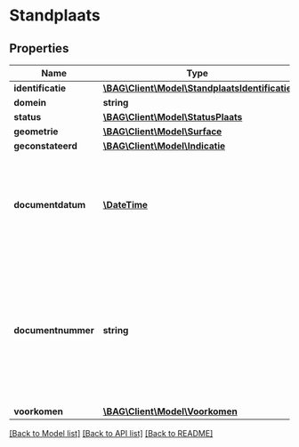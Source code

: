 # Standplaats

## Properties
Name | Type | Description | Notes
------------ | ------------- | ------------- | -------------
**identificatie** | [**\BAG\Client\Model\StandplaatsIdentificatie**](StandplaatsIdentificatie.md) |  | 
**domein** | **string** | NL.IMBAG.Standplaats | 
**status** | [**\BAG\Client\Model\StatusPlaats**](StatusPlaats.md) |  | 
**geometrie** | [**\BAG\Client\Model\Surface**](Surface.md) |  | 
**geconstateerd** | [**\BAG\Client\Model\Indicatie**](Indicatie.md) |  | 
**documentdatum** | [**\DateTime**](\DateTime.md) | De datum waarop het brondocument is vastgesteld, op basis waarvan een opname, mutatie of een verwijdering van gegevens ten aanzien van een object heeft plaatsgevonden. | 
**documentnummer** | **string** | De unieke aanduiding van het brondocument op basis waarvan een opname, mutatie of een verwijdering van gegevens ten aanzien van een woonplaats heeft plaatsgevonden, binnen een gemeente. Alle karakters uit de MES-1 karakterset zijn toegestaan. | 
**voorkomen** | [**\BAG\Client\Model\Voorkomen**](Voorkomen.md) |  | 

[[Back to Model list]](../../README.md#documentation-for-models) [[Back to API list]](../../README.md#documentation-for-api-endpoints) [[Back to README]](../../README.md)

